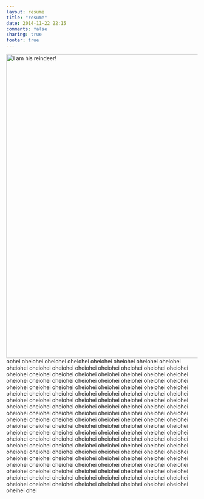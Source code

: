 ```yaml
---
layout: resume
title: "resume"
date: 2014-11-22 22:15
comments: false
sharing: true
footer: true
---
```

<img id="cover_image" src="https://farm9.staticflickr.com/8631/15233227744_f9f58260a5_c.jpg" width="600" height="800" alt="I am his reindeer!">
oohei oheiohei oheiohei oheiohei oheiohei oheiohei oheiohei oheiohei oheiohei oheiohei oheiohei oheiohei oheiohei oheiohei oheiohei oheiohei oheiohei oheiohei oheiohei oheiohei oheiohei oheiohei oheiohei oheiohei oheiohei oheiohei oheiohei oheiohei oheiohei oheiohei oheiohei oheiohei oheiohei oheiohei oheiohei oheiohei oheiohei oheiohei oheiohei oheiohei oheiohei oheiohei oheiohei oheiohei oheiohei oheiohei oheiohei oheiohei oheiohei oheiohei oheiohei oheiohei oheiohei oheiohei oheiohei oheiohei oheiohei oheiohei oheiohei oheiohei oheiohei oheiohei oheiohei oheiohei oheiohei oheiohei oheiohei oheiohei oheiohei oheiohei oheiohei oheiohei oheiohei oheiohei oheiohei oheiohei oheiohei oheiohei oheiohei oheiohei oheiohei oheiohei oheiohei oheiohei oheiohei oheiohei oheiohei oheiohei oheiohei oheiohei oheiohei oheiohei oheiohei oheiohei oheiohei oheiohei oheiohei oheiohei oheiohei oheiohei oheiohei oheiohei oheiohei oheiohei oheiohei oheiohei oheiohei oheiohei oheiohei oheiohei oheiohei oheiohei oheiohei oheiohei oheiohei oheiohei oheiohei oheiohei oheiohei oheiohei oheiohei oheiohei oheiohei oheiohei oheiohei oheiohei oheiohei oheiohei oheiohei oheiohei oheiohei oheiohei oheiohei oheiohei oheiohei oheiohei oheiohei oheiohei oheiohei oheiohei oheiohei oheiohei oheiohei oheiohei oheiohei oheiohei oheiohei oheiohei oheiohei oheiohei oheiohei oheiohei oheiohei oheiohei oheiohei oheiohei oheiohei oheiohei oheiohei oheiohei oheihei ohei
<div class="clearfix">

